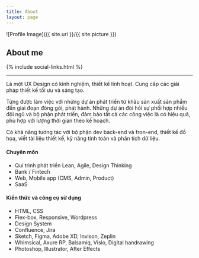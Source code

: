 ```yaml
---
title: About
layout: page
---
```

![Profile Image]({{ site.url }}/{{ site.picture }})

<div class="mx-auto" style="width: 500px;">
	<h2>About me</h2>
	{% include social-links.html %}
</div>
<hr>
<p>Là một UX Design có kinh nghiệm, thiết kế linh hoạt. Cung cấp các giải pháp thiết kế tối ưu và sáng tạo.</p>

<p>Từng được làm việc với những dự án phát triển từ khâu sản xuất sản phẩm đến giai đoạn đóng gói, 
phát hành. Những dự án đòi hỏi sự phối hợp nhiều đội ngũ và bộ phận phát triển, đảm bảo tất cả các công 
việc là có hiệu quả, phù hợp với lượng thời gian theo kế hoạch.</p>

<p>Có khả năng tương tác với bộ phận dev back-end và fron-end, thiết kế đồ họa, viết tài 
liệu thiết kế, kỹ năng tính toán và phân tích dữ liệu.</p>

<h4>Chuyên môn</h4>
<ul class="skill-list">
	<li>Qui trình phát triển Lean, Agile, Design Thinking</li>
	<li>Bank / Fintech</li>
	<li>Web, Mobile app (CMS, Admin, Product)</li>
	<li>SaaS</li>
</ul>

<h4>Kiến thức và công cụ sử dụng</h4>
<ul class="skill-list">
	<li>HTML, CSS</li>
	<li>Flex-box, Responsive, Wordpress</li>
	<li>Design System</li>	
	<li>Confluence, Jira</li>
	<li>Sketch, Figma, Adobe XD, Invison, Zeplin </li>
	<li>Whimsical, Axure RP, Balsamiq, Visio, Digital handrawing</li>
	<li>Photoshop, Illustrator, After Effects</li>
</ul>
